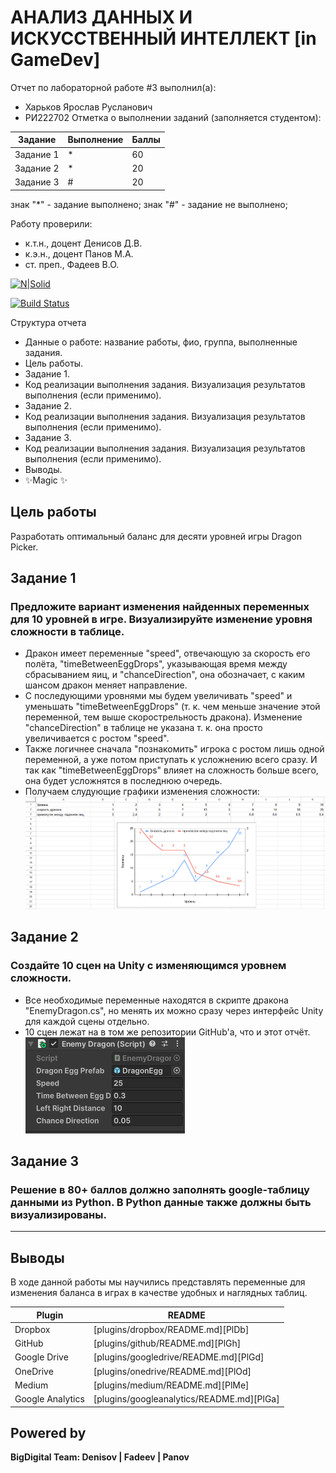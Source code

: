 # АНАЛИЗ ДАННЫХ И ИСКУССТВЕННЫЙ ИНТЕЛЛЕКТ [in GameDev]
Отчет по лабораторной работе #3 выполнил(а):
- Харьков Ярослав Русланович
- РИ222702
Отметка о выполнении заданий (заполняется студентом):

| Задание | Выполнение | Баллы |
| ------ | ------ | ------ |
| Задание 1 | * | 60 |
| Задание 2 | * | 20 |
| Задание 3 | # | 20 |

знак "*" - задание выполнено; знак "#" - задание не выполнено;

Работу проверили:
- к.т.н., доцент Денисов Д.В.
- к.э.н., доцент Панов М.А.
- ст. преп., Фадеев В.О.

[![N|Solid](https://cldup.com/dTxpPi9lDf.thumb.png)](https://nodesource.com/products/nsolid)

[![Build Status](https://travis-ci.org/joemccann/dillinger.svg?branch=master)](https://travis-ci.org/joemccann/dillinger)

Структура отчета

- Данные о работе: название работы, фио, группа, выполненные задания.
- Цель работы.
- Задание 1.
- Код реализации выполнения задания. Визуализация результатов выполнения (если применимо).
- Задание 2.
- Код реализации выполнения задания. Визуализация результатов выполнения (если применимо).
- Задание 3.
- Код реализации выполнения задания. Визуализация результатов выполнения (если применимо).
- Выводы.
- ✨Magic ✨

## Цель работы
Разработать оптимальный баланс для десяти уровней игры Dragon Picker.

## Задание 1
### Предложите вариант изменения найденных переменных для 10 уровней в игре. Визуализируйте изменение уровня сложности в таблице. 
- Дракон имеет переменные "speed", отвечающую за скорость его полёта, "timeBetweenEggDrops", указывающая время между сбрасыванием яиц, и "chanceDirection", она обозначает, с каким шансом дракон меняет направление.
- С последующими уровнями мы будем увеличивать "speed" и уменьшать "timeBetweenEggDrops" (т. к. чем меньше значение этой переменной, тем выше скорострельность дракона). Изменение "chanceDirection" в таблице не указана т. к. она просто увеличивается с ростом "speed".
- Также логичнее сначала "познакомить" игрока с ростом лишь одной переменной, а уже потом приступать к усложнению всего сразу. И так как "timeBetweenEggDrops" влияет на сложность больше всего, она будет усложнятся в последнюю очередь.
- Получаем слудующие графики изменения сложности:
![изображение](https://github.com/Quvir/-DA-in-GameDev-lab3/blob/main/%D1%82%D0%B0%D0%B1%D0%BB%D0%B8%D1%86%D0%B03.png)

## Задание 2
### Создайте 10 сцен на Unity с изменяющимся уровнем сложности.

- Все необходимые переменные находятся в скрипте дракона "EnemyDragon.cs", но менять их можно сразу через интерфейс Unity для каждой сцены отдельно.
- 10 сцен лежат на в том же репозитории GitHub'a, что и этот отчёт.
![изображение](https://github.com/Quvir/-DA-in-GameDev-lab3/blob/main/%D0%BF%D0%B5%D1%80%D0%B5%D0%BC%D0%B5%D0%BD%D0%BD%D1%8B%D0%B5.png)

## Задание 3
### Решение в 80+ баллов должно заполнять google-таблицу данными из Python. В Python данные также должны быть визуализированы.

---

## Выводы

В ходе данной работы мы научились представлять переменные для изменения баланса в играх в качестве удобных и наглядных таблиц.

| Plugin | README |
| ------ | ------ |
| Dropbox | [plugins/dropbox/README.md][PlDb] |
| GitHub | [plugins/github/README.md][PlGh] |
| Google Drive | [plugins/googledrive/README.md][PlGd] |
| OneDrive | [plugins/onedrive/README.md][PlOd] |
| Medium | [plugins/medium/README.md][PlMe] |
| Google Analytics | [plugins/googleanalytics/README.md][PlGa] |

## Powered by

**BigDigital Team: Denisov | Fadeev | Panov**
